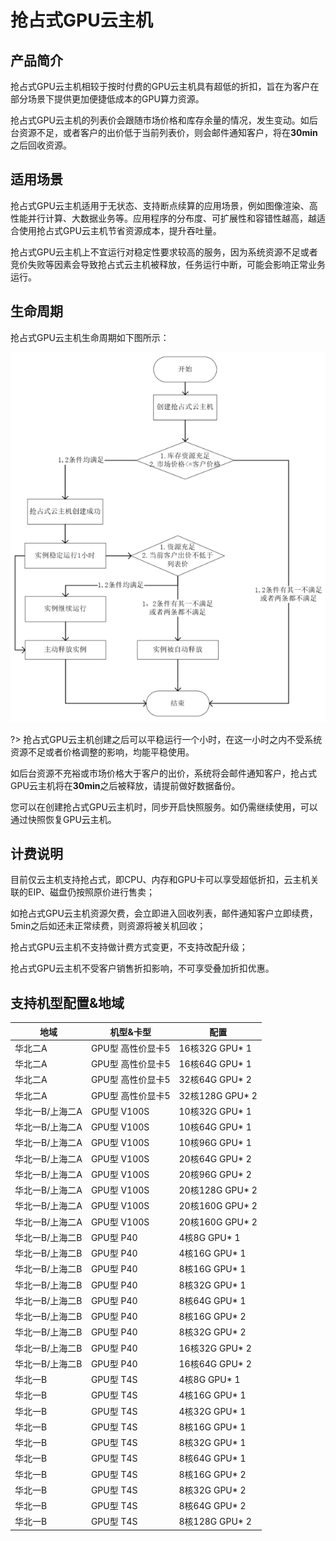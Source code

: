 # 抢占式GPU云主机

## 产品简介

抢占式GPU云主机相较于按时付费的GPU云主机具有超低的折扣，旨在为客户在部分场景下提供更加便捷低成本的GPU算力资源。

抢占式GPU云主机的列表价会跟随市场价格和库存余量的情况，发生变动。如后台资源不足，或者客户的出价低于当前列表价，则会邮件通知客户，将在**30min**之后回收资源。


## 适用场景
抢占式GPU云主机适用于无状态、支持断点续算的应用场景，例如图像渲染、高性能并行计算、大数据业务等。应用程序的分布度、可扩展性和容错性越高，越适合使用抢占式GPU云主机节省资源成本，提升吞吐量。

抢占式GPU云主机上不宜运行对稳定性要求较高的服务，因为系统资源不足或者竞价失败等因素会导致抢占式云主机被释放，任务运行中断，可能会影响正常业务运行。

## 生命周期
抢占式GPU云主机生命周期如下图所示：

![image](/images/operation/spotflow.png)

?> 抢占式GPU云主机创建之后可以平稳运行一个小时，在这一小时之内不受系统资源不足或者价格调整的影响，均能平稳使用。

   如后台资源不充裕或市场价格大于客户的出价，系统将会邮件通知客户，抢占式GPU云主机将在**30min**之后被释放，请提前做好数据备份。
   
   您可以在创建抢占式GPU云主机时，同步开启快照服务。如仍需继续使用，可以通过快照恢复GPU云主机。


## 计费说明

目前仅云主机支持抢占式，即CPU、内存和GPU卡可以享受超低折扣，云主机关联的EIP、磁盘仍按照原价进行售卖；

如抢占式GPU云主机资源欠费，会立即进入回收列表，邮件通知客户立即续费，5min之后如还未正常续费，则资源将被关机回收；

抢占式GPU云主机不支持做计费方式变更，不支持改配升级；

抢占式GPU云主机不受客户销售折扣影响，不可享受叠加折扣优惠。

## 支持机型配置&地域
| 地域 | 机型&卡型  | 配置 |  
| -------------- | ---------- | --------- | 
| 华北二A | GPU型 高性价显卡5 | 16核32G GPU* 1 | 
| 华北二A | GPU型 高性价显卡5 | 16核64G GPU* 1 |
| 华北二A | GPU型 高性价显卡5 | 32核64G GPU* 2 |
| 华北二A | GPU型 高性价显卡5 | 32核128G GPU* 2 |
| 华北一B/上海二A | GPU型 V100S | 10核32G GPU* 1 |
| 华北一B/上海二A | GPU型 V100S | 10核64G GPU* 1 |
| 华北一B/上海二A | GPU型 V100S | 10核96G GPU* 1 |
| 华北一B/上海二A | GPU型 V100S | 20核64G GPU* 2 |
| 华北一B/上海二A | GPU型 V100S | 20核96G GPU* 2 |
| 华北一B/上海二A | GPU型 V100S | 20核128G GPU* 2 |
| 华北一B/上海二A | GPU型 V100S | 20核160G GPU* 2 |
| 华北一B/上海二A | GPU型 V100S | 20核160G GPU* 2 |
| 华北一B/上海二B | GPU型 P40 | 4核8G GPU* 1 |
| 华北一B/上海二B | GPU型 P40 | 4核16G GPU* 1 |
| 华北一B/上海二B | GPU型 P40 | 8核16G GPU* 1 |
| 华北一B/上海二B | GPU型 P40 | 8核32G GPU* 1 |
| 华北一B/上海二B | GPU型 P40 | 8核64G GPU* 1 |
| 华北一B/上海二B | GPU型 P40 | 8核16G GPU* 2 |
| 华北一B/上海二B | GPU型 P40 | 8核32G GPU* 2 |
| 华北一B/上海二B | GPU型 P40 | 16核32G GPU* 2 |
| 华北一B/上海二B | GPU型 P40 | 16核64G GPU* 2 |
| 华北一B | GPU型 T4S | 4核8G GPU* 1 |
| 华北一B | GPU型 T4S | 4核16G GPU* 1 |
| 华北一B | GPU型 T4S | 4核32G GPU* 1 |
| 华北一B | GPU型 T4S | 8核16G GPU* 1 |
| 华北一B | GPU型 T4S | 8核32G GPU* 1 |
| 华北一B | GPU型 T4S | 8核64G GPU* 1 |
| 华北一B | GPU型 T4S | 8核16G GPU* 2 |
| 华北一B | GPU型 T4S | 8核32G GPU* 2 |
| 华北一B | GPU型 T4S | 8核64G GPU* 2 |
| 华北一B | GPU型 T4S | 8核128G GPU* 2 |

















